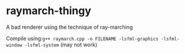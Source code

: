 # raymarch-thingy
A bad renderer using the technique of ray-marching

Compile using:`g++ raymarch.cpp -o FILENAME -lsfml-graphics -lsfml-window -lsfml-system`  (may not work)

